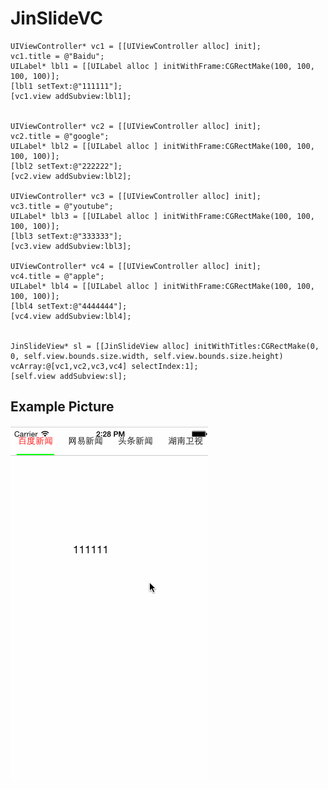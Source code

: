 # JinSlideVC

    UIViewController* vc1 = [[UIViewController alloc] init];
    vc1.title = @"Baidu";
    UILabel* lbl1 = [[UILabel alloc ] initWithFrame:CGRectMake(100, 100, 100, 100)];
    [lbl1 setText:@"111111"];
    [vc1.view addSubview:lbl1];
    
    
    UIViewController* vc2 = [[UIViewController alloc] init];
    vc2.title = @"google";
    UILabel* lbl2 = [[UILabel alloc ] initWithFrame:CGRectMake(100, 100, 100, 100)];
    [lbl2 setText:@"222222"];
    [vc2.view addSubview:lbl2];
    
    UIViewController* vc3 = [[UIViewController alloc] init];
    vc3.title = @"youtube";
    UILabel* lbl3 = [[UILabel alloc ] initWithFrame:CGRectMake(100, 100, 100, 100)];
    [lbl3 setText:@"333333"];
    [vc3.view addSubview:lbl3];
    
    UIViewController* vc4 = [[UIViewController alloc] init];
    vc4.title = @"apple";
    UILabel* lbl4 = [[UILabel alloc ] initWithFrame:CGRectMake(100, 100, 100, 100)];
    [lbl4 setText:@"4444444"];
    [vc4.view addSubview:lbl4];
    
    
    JinSlideView* sl = [[JinSlideView alloc] initWithTitles:CGRectMake(0, 0, self.view.bounds.size.width, self.view.bounds.size.height) vcArray:@[vc1,vc2,vc3,vc4] selectIndex:1];
    [self.view addSubview:sl];


## Example Picture
![](https://github.com/JxbSir/JinSlideVC/blob/master/Demo/ad/slideview.gif)

